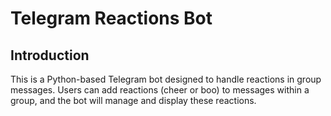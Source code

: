 # Telegram Reactions Bot

## Introduction

This is a Python-based Telegram bot designed to handle reactions in group messages.
Users can add reactions (cheer or boo) to messages within a group, and the bot will manage and display these reactions.
